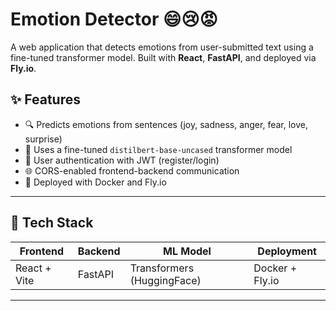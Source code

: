 # Emotion Detector 😄😢😡

A web application that detects emotions from user-submitted text using a fine-tuned transformer model. Built with **React**, **FastAPI**, and deployed via **Fly.io**.

## ✨ Features

-  🔍 Predicts emotions from sentences (joy, sadness, anger, fear, love, surprise)
-  🧠 Uses a fine-tuned `distilbert-base-uncased` transformer model
-  🔐 User authentication with JWT (register/login)
-  🌐 CORS-enabled frontend-backend communication
-  🚀 Deployed with Docker and Fly.io

---

## 🧱 Tech Stack

| Frontend     | Backend | ML Model                   | Deployment      |
| ------------ | ------- | -------------------------- | --------------- |
| React + Vite | FastAPI | Transformers (HuggingFace) | Docker + Fly.io |

---
